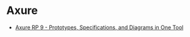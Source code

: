 # Axure

- [Axure RP 9 - Prototypes, Specifications, and Diagrams in One Tool](https://www.axure.com/)
